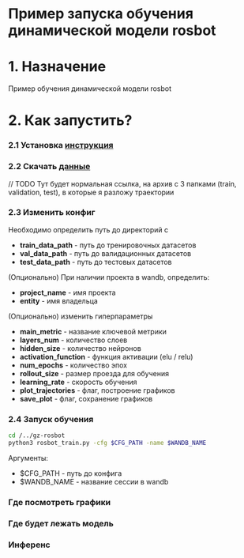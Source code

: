 # Пример запуска обучения динамической модели rosbot

# 1. Назначение
 Пример обучения динамической модели rosbot

# 2. Как запустить?
### 2.1 Установка [инструкция](https://github.com/FastSense/ML-Training/blob/rosbot-gazebo-model/rosbot-gazebo-model/README.md#2-%D1%83%D1%81%D1%82%D0%B0%D0%BD%D0%BE%D0%B2%D0%BA%D0%B0)

### 2.2 Скачать [данные](https://drive.google.com/file/d/1zbWuxToTtiBUcXPGtaFSP3kP6n6Lcoep/view)

// TODO Тут будет нормальная ссылка,  на архив с 3 папками (train, validation, test), в которые я разложу траектории

### 2.3 Изменить конфиг
Необходимо определить путь до директорий с 
* **train_data_path** - путь до тренировочных датасетов
* **val_data_path** - путь до валидационных датасетов
* **test_data_path** - путь до тестовых датасетов

(Опционально) При наличии проекта в wandb, определить:
* **project_name** - имя проекта
* **entity** - имя владельца

(Опционально) изменить гиперпараметры
* **main_metric** - название ключевой метрики
* **layers_num** - количество слоев 
* **hidden_size** - количество нейронов
* **activation_function** - функция активации (elu / relu)
* **num_epochs** - количество эпох
* **rollout_size** - размер проезда для обучения
* **learning_rate** - скорость обучения
* **plot_trajectories** - флаг, построение графиков
* **save_plot** - флаг, сохранение графиков

### 2.4 Запуск обучения
```bash
cd /../gz-rosbot
python3 rosbot_train.py -cfg $CFG_PATH -name $WANDB_NAME
```
Аргументы:
* $CFG_PATH - путь до конфига
* $WANDB_NAME - название сессии в wandb

### Где посмотреть графики 

### Где будет лежать модель

### Инференс


